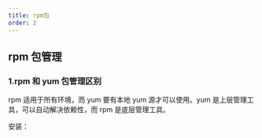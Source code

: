 ```yaml
---
title: rpm包
order: 2
---
```


## rpm 包管理

### 1.rpm 和 yum 包管理区别

rpm 适用于所有环境，而 yum 要有本地 yum 源才可以使用。yum 是上层管理工具，可以自动解决依赖性，而 rpm 是底层管理工具。

安装：
